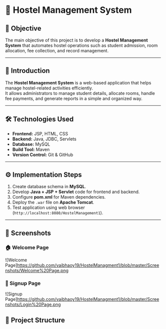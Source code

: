 # 🏨 Hostel Management System

## 📌 Objective
The main objective of this project is to develop a **Hostel Management System** that automates hostel operations such as student admission, room allocation, fee collection, and record management.

---

## 📖 Introduction
The **Hostel Management System** is a web-based application that helps manage hostel-related activities efficiently.  
It allows administrators to manage student details, allocate rooms, handle fee payments, and generate reports in a simple and organized way.

---

## 🛠️ Technologies Used
- **Frontend:** JSP, HTML, CSS  
- **Backend:** Java, JDBC, Servlets  
- **Database:** MySQL  
- **Build Tool:** Maven  
- **Version Control:** Git & GitHub  

---

## ⚙️ Implementation Steps
1. Create database schema in **MySQL**.  
2. Develop **Java + JSP + Servlet** code for frontend and backend.  
3. Configure **pom.xml** for Maven dependencies.  
4. Deploy the `.war` file on **Apache Tomcat**.  
5. Test application using web browser (`http://localhost:8080/HostelManagement1`).  

---
## 📸 Screenshots

### 🏠 Welcome Page
![Welcome Page]https://github.com/vaibhaoy19/HostelManagment1/blob/master/Screenshots/Welcome%20Page.png

### 📝 Signup Page
![Signup Page]https://github.com/vaibhaoy19/HostelManagment1/blob/master/Screenshots/Login%20Page.png

## 📂 Project Structure
